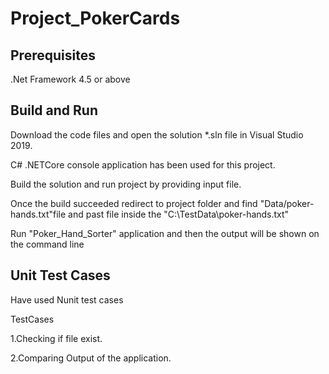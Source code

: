 # Project_PokerCards
## Prerequisites
.Net Framework 4.5 or above

## Build and Run
Download the code files and open the solution *.sln file in Visual Studio 2019. 

C# .NETCore console application has been used for this project.

Build the solution and run project by providing input file.

Once the build succeeded redirect to project folder and find "Data/poker-hands.txt"file and past file inside the "C:\TestData\poker-hands.txt"

Run "Poker_Hand_Sorter" application and then the output will be shown on the command line

## Unit Test Cases
Have used Nunit test cases

TestCases

1.Checking if file exist.

2.Comparing Output of the application.

